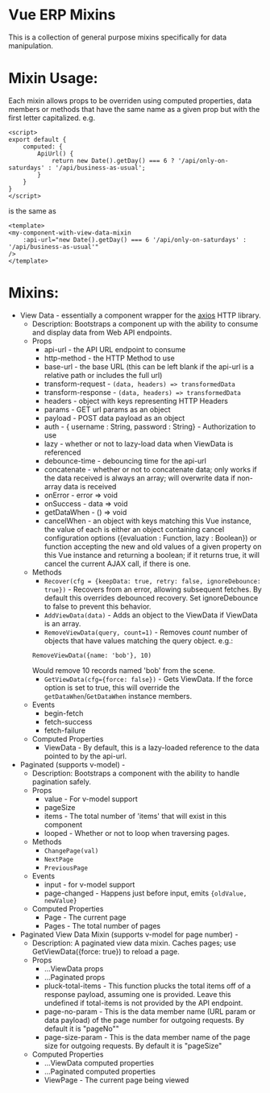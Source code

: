 # Vue ERP Mixins
This is a collection of general purpose mixins specifically for data manipulation.

# Mixin Usage:
Each mixin allows props to be overriden using computed properties, data members or methods that have the same name as a given prop but with the first letter capitalized.
e.g.
```
<script>
export default {
    computed: {
        ApiUrl() {
            return new Date().getDay() === 6 ? '/api/only-on-saturdays' : '/api/business-as-usual';
        }
    }
}
</script>
```
is the same as 
```
<template>
<my-component-with-view-data-mixin 
    :api-url="new Date().getDay() === 6 '/api/only-on-saturdays' : '/api/business-as-usual'"
/>
</template>
```

# Mixins:
- View Data - essentially a component wrapper for the [axios](https://www.npmjs.com/package/axios) HTTP library.
  - Description: Bootstraps a component up with the ability to consume and display data from Web API endpoints.
  - Props
    - api-url - the API URL endpoint to consume
    - http-method - the HTTP Method to use
    - base-url - the base URL (this can be left blank if the api-url is a relative path or includes the full url)
    - transform-request - `(data, headers) => transformedData`
    - transform-response - `(data, headers) => transformedData`
    - headers - object with keys representing HTTP Headers
    - params - GET url params as an object
    - payload - POST data payload as an object
    - auth - { username : String, password : String} - Authorization to use
    - lazy - whether or not to lazy-load data when ViewData is referenced
    - debounce-time - debouncing time for the api-url
    - concatenate - whether or not to concatenate data; only works if the data received is always an array; will overwrite data if non-array data is received
    - onError - error => void
    - onSuccess - data => void
    - getDataWhen - () => void
    - cancelWhen - an object with keys matching this Vue instance, the value of each is either an object containing cancel configuration options ({evaluation : Function, lazy : Boolean}) or function accepting the new and old values of a given property on this Vue instance and returning a boolean; if it returns true, it will cancel the current AJAX call, if there is one.
  - Methods
    - `Recover(cfg = {keepData: true, retry: false, ignoreDebounce: true})` - Recovers from an error, allowing subsequent fetches. By default this overrides debounced recovery. Set ignoreDebounce to false to prevent this behavior.
    - `AddViewData(data)` - Adds an object to the ViewData if ViewData is an array.
    - `RemoveViewData(query, count=1)` - Removes _count_ number of objects that have values matching the query object. e.g.:
    ```
    RemoveViewData({name: 'bob'}, 10)
    ```
    Would remove 10 records named 'bob' from the scene.
    - `GetViewData(cfg={force: false})` - Gets ViewData. If the force option is set to true, this will override the `getDataWhen`/`GetDataWhen` instance members. 
  - Events
    - begin-fetch
    - fetch-success
    - fetch-failure
  - Computed Properties 
    - ViewData - By default, this is a lazy-loaded reference to the data pointed to by the api-url.
- Paginated (supports v-model) - 
    - Description: Bootstraps a component with the ability to handle pagination safely.
    - Props
        - value - For v-model support
        - pageSize
        - items - The total number of 'items' that will exist in this component
        - looped - Whether or not to loop when traversing pages.
    - Methods
        - `ChangePage(val)`
        - `NextPage`
        - `PreviousPage`
    - Events
        - input - for v-model support
        - page-changed - Happens just before input, emits `{oldValue, newValue}`
    - Computed Properties
        - Page - The current page
        - Pages - The total number of pages
- Paginated View Data Mixin (supports v-model for page number) -
    - Description: A paginated view data mixin. Caches pages; use GetViewData({force: true}) to reload a page.
    - Props
        - ...ViewData props
        - ...Paginated props
        - pluck-total-items - This function plucks the total items off of a response payload, assuming one is provided. Leave this undefined if total-items is not provided by the API endpoint.
        - page-no-param - This is the data member name (URL param or data payload) of the page number for outgoing requests. By default it is "pageNo""
        - page-size-param - This is the data member name of the page size for outgoing requests. By default it is "pageSize"
    - Computed Properties
        - ...ViewData computed properties
        - ...Paginated computed properties
        - ViewPage - The current page being viewed
